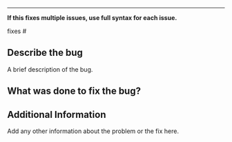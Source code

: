 

---

**If this fixes multiple issues, use full syntax for each issue.**

fixes #

## Describe the bug

A brief description of the bug.

## What was done to fix the bug?


## Additional Information

Add any other information about the problem or the fix here.